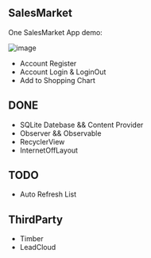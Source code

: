 ## SalesMarket

One SalesMarket App demo:
 <!--  ![image](https://github.com/mooreliu/SalesMarket/tree/master/photo/icon.png)-->
 ![image](http://ac-rzryaqf5.clouddn.com/f8ffc5dae42c4956.png)
 
* Account Register
* Account Login & LoginOut
* Add to Shopping Chart

## DONE

* SQLite Datebase && Content Provider
* Observer && Observable
* RecyclerView
* InternetOffLayout

## TODO

* Auto Refresh List

## ThirdParty

* Timber
* LeadCloud
